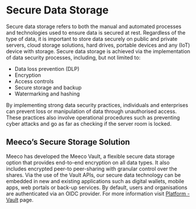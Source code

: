 # Secure Data Storage

Secure data storage refers to both the manual and automated processes and technologies used to ensure data is secured at rest. Regardless of the type of data, it is important to store data securely on public and private servers, cloud storage solutions, hard drives, portable devices and any (IoT) device with storage. Secure data storage is achieved via the implementation of data security processes, including, but not limited to:

* Data loss prevention (DLP)
* Encryption
* Access controls
* Secure storage and backup
* Watermarking and hashing

By implementing strong data security practices, individuals and enterprises can prevent loss or manipulation of data through unauthorised access. These practices also involve operational procedures such as preventing cyber attacks and go as far as checking if the server room is locked.

## Meeco’s Secure Storage Solution

Meeco has developed the Meeco Vault, a flexible secure data storage option that provides end-to-end encryption on all data types. It also includes encrypted peer-to peer-sharing with granular control over the shares. Via the use of the Vault APIs, our secure data technology can be embedded in new and existing applications such as digital wallets, mobile apps, web portals or back-up services. By default, users and organisations are authenticated via an OIDC provider. For more information visit [Platform - Vault](../platform/vault/overview.md) page.
